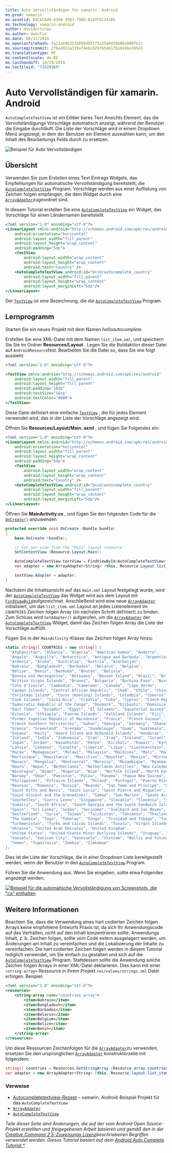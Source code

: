 ```yaml
---
title: Auto Vervollständigen für xamarin. Android
ms.prod: xamarin
ms.assetid: D4C8CA49-8369-35B7-798D-B147FDC24185
ms.technology: xamarin-android
author: davidortinau
ms.author: daortin
ms.date: 08/31/2018
ms.openlocfilehash: 5a11ab06321b890d8f1f5a35a8456b06a900fbcc
ms.sourcegitcommit: 2fbe4932a319af4ebc829f65eb1fb1816ba305d3
ms.translationtype: MT
ms.contentlocale: de-DE
ms.lasthandoff: 10/29/2019
ms.locfileid: "73029369"
---
```

# <a name="auto-complete-for-xamarinandroid"></a>Auto Vervollständigen für xamarin. Android

`AutoCompleteTextView` ist ein Editier bares Text Ansichts Element, das die Vervollständigungs Vorschläge automatisch anzeigt, während der Benutzer die Eingabe durchläuft. Die Liste der Vorschläge wird in einem Dropdown Menü angezeigt, in dem der Benutzer ein Element auswählen kann, um den Inhalt des Bearbeitungs Felds durch zu ersetzen.

![Beispiel für Auto Vervollständigen](images/auto-complete.png)

## <a name="overview"></a>Übersicht

Verwenden Sie zum Erstellen eines Text Eintrags Widgets, das Empfehlungen für automatische Vervollständigung bereitstellt, die [`AutoCompleteTextView`](xref:Android.Widget.AutoCompleteTextView)
Program. Vorschläge werden aus einer Auflistung von Zeichen folgen empfangen, die dem Widget durch eine [`ArrayAdapter`](xref:Android.Widget.ArrayAdapter)zugeordnet sind.

In diesem Tutorial erstellen Sie eine [`AutoCompleteTextView`](xref:Android.Widget.AutoCompleteTextView)
ein Widget, das Vorschläge für einen Ländernamen bereitstellt.

```xml
<?xml version="1.0" encoding="utf-8"?>
<LinearLayout xmlns:android="http://schemas.android.com/apk/res/android"
    android:orientation="horizontal"
    android:layout_width="fill_parent"
    android:layout_height="wrap_content"
    android:padding="5dp">
    <TextView
        android:layout_width="wrap_content"
        android:layout_height="wrap_content"
        android:text="Country" />
    <AutoCompleteTextView android:id="@+id/autocomplete_country"
        android:layout_width="fill_parent"
        android:layout_height="wrap_content"
        android:layout_marginLeft="5dp"/>
</LinearLayout>
```

Der [`TextView`](xref:Android.Widget.TextView) ist eine Bezeichnung, die die [`AutoCompleteTextView`](xref:Android.Widget.AutoCompleteTextView)
Program.

## <a name="tutorial"></a>Lernprogramm

Starten Sie ein neues Projekt mit dem Namen *helloautocomplete*.

Erstellen Sie eine XML-Datei mit dem Namen `list_item.xml`, und speichern Sie Sie im Ordner **Resources/Layout** . Legen Sie die Buildaktion dieser Datei auf `AndroidResource`fest. Bearbeiten Sie die Datei so, dass Sie wie folgt aussieht:

```xml
<?xml version="1.0" encoding="utf-8"?>

<TextView xmlns:android="http://schemas.android.com/apk/res/android"
    android:layout_width="fill_parent"
    android:layout_height="fill_parent"
    android:padding="10dp"
    android:textSize="16sp"
    android:textColor="#000">
</TextView> 
```

Diese Datei definiert eine einfache [`TextView`](xref:Android.Widget.TextView) , die für jedes Element verwendet wird, das in der Liste der Vorschläge angezeigt wird.

Öffnen Sie **Resources/Layout/Main. axml** , und fügen Sie Folgendes ein:

```xml
<?xml version="1.0" encoding="utf-8"?>
<LinearLayout xmlns:android="http://schemas.android.com/apk/res/android"
    android:orientation="horizontal"
    android:layout_width="fill_parent"
    android:layout_height="wrap_content"
    android:padding="5dp">
    <TextView
        android:layout_width="wrap_content"
        android:layout_height="wrap_content"
        android:text="Country" />
    <AutoCompleteTextView android:id="@+id/autocomplete_country"
        android:layout_width="fill_parent"
        android:layout_height="wrap_content"
        android:layout_marginLeft="5dp"/>
</LinearLayout>
```

Öffnen Sie **MainActivity.cs** , und fügen Sie den folgenden Code für die [`OnCreate()`](xref:Android.App.Activity.OnCreate*)
anzuwenden

```csharp
protected override void OnCreate (Bundle bundle)
{
    base.OnCreate (bundle);

    // Set our view from the "Main" layout resource
    SetContentView (Resource.Layout.Main);

    AutoCompleteTextView textView = FindViewById<AutoCompleteTextView> (Resource.Id.autocomplete_country);
    var adapter = new ArrayAdapter<String> (this, Resource.Layout.list_item, COUNTRIES);

    textView.Adapter = adapter;
}
```

Nachdem die Inhaltsansicht auf das `main.xml` Layout festgelegt wurde, wird der [`AutoCompleteTextView`](xref:Android.Widget.AutoCompleteTextView)
das Widget wird aus dem Layout mit [`FindViewById`](xref:Android.App.Activity.FindViewById*)aufgezeichnet. Anschließend wird eine neue [`ArrayAdapter`](xref:Android.Widget.ArrayAdapter) initialisiert, um das `list_item.xml` Layout an jedes Listenelement im `COUNTRIES` Zeichen folgen Array (im nächsten Schritt definiert) zu binden. Zum Schluss wird `SetAdapter()` aufgerufen, um die [`ArrayAdapter`](xref:Android.Widget.ArrayAdapter) der [`AutoCompleteTextView`](xref:Android.Widget.AutoCompleteTextView)
Widget, damit das Zeichen folgen Array die Liste der Vorschläge auffüllt.

Fügen Sie in der `MainActivity`-Klasse das Zeichen folgen Array hinzu:

```csharp
static string[] COUNTRIES = new string[] {
  "Afghanistan", "Albania", "Algeria", "American Samoa", "Andorra",
  "Angola", "Anguilla", "Antarctica", "Antigua and Barbuda", "Argentina",
  "Armenia", "Aruba", "Australia", "Austria", "Azerbaijan",
  "Bahrain", "Bangladesh", "Barbados", "Belarus", "Belgium",
  "Belize", "Benin", "Bermuda", "Bhutan", "Bolivia",
  "Bosnia and Herzegovina", "Botswana", "Bouvet Island", "Brazil", "British Indian Ocean Territory",
  "British Virgin Islands", "Brunei", "Bulgaria", "Burkina Faso", "Burundi",
  "Cote d'Ivoire", "Cambodia", "Cameroon", "Canada", "Cape Verde",
  "Cayman Islands", "Central African Republic", "Chad", "Chile", "China",
  "Christmas Island", "Cocos (Keeling) Islands", "Colombia", "Comoros", "Congo",
  "Cook Islands", "Costa Rica", "Croatia", "Cuba", "Cyprus", "Czech Republic",
  "Democratic Republic of the Congo", "Denmark", "Djibouti", "Dominica", "Dominican Republic",
  "East Timor", "Ecuador", "Egypt", "El Salvador", "Equatorial Guinea", "Eritrea",
  "Estonia", "Ethiopia", "Faeroe Islands", "Falkland Islands", "Fiji", "Finland",
  "Former Yugoslav Republic of Macedonia", "France", "French Guiana", "French Polynesia",
  "French Southern Territories", "Gabon", "Georgia", "Germany", "Ghana", "Gibraltar",
  "Greece", "Greenland", "Grenada", "Guadeloupe", "Guam", "Guatemala", "Guinea", "Guinea-Bissau",
  "Guyana", "Haiti", "Heard Island and McDonald Islands", "Honduras", "Hong Kong", "Hungary",
  "Iceland", "India", "Indonesia", "Iran", "Iraq", "Ireland", "Israel", "Italy", "Jamaica",
  "Japan", "Jordan", "Kazakhstan", "Kenya", "Kiribati", "Kuwait", "Kyrgyzstan", "Laos",
  "Latvia", "Lebanon", "Lesotho", "Liberia", "Libya", "Liechtenstein", "Lithuania", "Luxembourg",
  "Macau", "Madagascar", "Malawi", "Malaysia", "Maldives", "Mali", "Malta", "Marshall Islands",
  "Martinique", "Mauritania", "Mauritius", "Mayotte", "Mexico", "Micronesia", "Moldova",
  "Monaco", "Mongolia", "Montserrat", "Morocco", "Mozambique", "Myanmar", "Namibia",
  "Nauru", "Nepal", "Netherlands", "Netherlands Antilles", "New Caledonia", "New Zealand",
  "Nicaragua", "Niger", "Nigeria", "Niue", "Norfolk Island", "North Korea", "Northern Marianas",
  "Norway", "Oman", "Pakistan", "Palau", "Panama", "Papua New Guinea", "Paraguay", "Peru",
  "Philippines", "Pitcairn Islands", "Poland", "Portugal", "Puerto Rico", "Qatar",
  "Reunion", "Romania", "Russia", "Rwanda", "Sqo Tome and Principe", "Saint Helena",
  "Saint Kitts and Nevis", "Saint Lucia", "Saint Pierre and Miquelon",
  "Saint Vincent and the Grenadines", "Samoa", "San Marino", "Saudi Arabia", "Senegal",
  "Seychelles", "Sierra Leone", "Singapore", "Slovakia", "Slovenia", "Solomon Islands",
  "Somalia", "South Africa", "South Georgia and the South Sandwich Islands", "South Korea",
  "Spain", "Sri Lanka", "Sudan", "Suriname", "Svalbard and Jan Mayen", "Swaziland", "Sweden",
  "Switzerland", "Syria", "Taiwan", "Tajikistan", "Tanzania", "Thailand", "The Bahamas",
  "The Gambia", "Togo", "Tokelau", "Tonga", "Trinidad and Tobago", "Tunisia", "Turkey",
  "Turkmenistan", "Turks and Caicos Islands", "Tuvalu", "Virgin Islands", "Uganda",
  "Ukraine", "United Arab Emirates", "United Kingdom",
  "United States", "United States Minor Outlying Islands", "Uruguay", "Uzbekistan",
  "Vanuatu", "Vatican City", "Venezuela", "Vietnam", "Wallis and Futuna", "Western Sahara",
  "Yemen", "Yugoslavia", "Zambia", "Zimbabwe"
};
```

Dies ist die Liste der Vorschläge, die in einer Dropdown Liste bereitgestellt werden, wenn der Benutzer in den [`AutoCompleteTextView`](xref:Android.Widget.AutoCompleteTextView)
Program.

Führen Sie die Anwendung aus. Wenn Sie eingeben, sollte etwa Folgendes angezeigt werden:

[![Beispiel für die automatische Vervollständigung von Screenshots, die "ca" enthalten](auto-complete-images/helloautocomplete.png)](auto-complete-images/helloautocomplete.png#lightbox)

## <a name="more-information"></a>Weitere Informationen

Beachten Sie, dass die Verwendung eines hart codierten Zeichen folgen Arrays keine empfohlene Entwurfs Praxis ist, da sich Ihr Anwendungscode auf das Verhalten, nicht auf den Inhalt konzentrieren sollte. Anwendungs Inhalt, z. b. Zeichen folgen, sollte vom Code extern ausgelagert werden, um Änderungen am Inhalt zu vereinfachen und die Lokalisierung der Inhalte zu vereinfachen. Die hart codierten Zeichen folgen werden in diesem Tutorial lediglich verwendet, um Sie einfach zu gestalten und sich auf die [`AutoCompleteTextView`](xref:Android.Widget.AutoCompleteTextView)
Program. Stattdessen sollte die Anwendung solche Zeichen folgen Arrays in einer XML-Datei deklarieren. Dies kann mit einer `<string-array>` Ressource in Ihrem Projekt `res/values/strings.xml` Datei erfolgen. Beispiel:

```xml
<?xml version="1.0" encoding="utf-8"?>
<resources>
    <string-array name="countries_array">
        <item>Bahrain</item>
        <item>Bangladesh</item>
        <item>Barbados</item>
        <item>Belarus</item>
        <item>Belgium</item>
        <item>Belize</item>
        <item>Benin</item>
    </string-array>
</resources>
```

Um diese Ressourcen Zeichenfolgen für die [`ArrayAdapter`](xref:Android.Widget.ArrayAdapter)zu verwenden, ersetzen Sie den ursprünglichen [`ArrayAdapter`](xref:Android.Widget.ArrayAdapter)
konstruktorzeile mit folgendem:

```csharp
string[] countries = Resources.GetStringArray (Resource.array.countries_array);
var adapter = new ArrayAdapter<String> (this, Resource.layout.list_item, countries);
```

### <a name="references"></a>Verweise

- [Autocompletetextview-Rezept](https://github.com/xamarin/recipes/tree/master/Recipes/android/controls/autocomplete_text_view/add_an_autocomplete_text_input) &ndash; xamarin. Android-Beispiel Projekt für das `AutoCompleteTextView`
- [`ArrayAdapter`](xref:Android.Widget.ArrayAdapter)
- [`AutoCompleteTextView`](xref:Android.Widget.AutoCompleteTextView)

_Teile dieser Seite sind Änderungen, die auf der vom Android Open Source-Projekt erstellten und freigegebenen Arbeit basieren und gemäß den in der [Creative Commons 2,5-Zuweisungs Lizenz](https://creativecommons.org/licenses/by/2.5/)beschriebenen Begriffen verwendet werden. Dieses Tutorial basiert auf dem [Android Auto Complete Tutorial *](https://developer.android.com/resources/tutorials/views/hello-autocomplete.html)._
